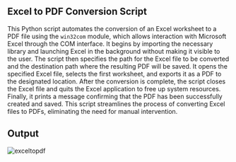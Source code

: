 ## Excel to PDF Conversion Script

This Python script automates the conversion of an Excel worksheet to a PDF file using the `win32com` module, which allows interaction with Microsoft Excel through the COM interface. It begins by importing the necessary library and launching Excel in the background without making it visible to the user. The script then specifies the path for the Excel file to be converted and the destination path where the resulting PDF will be saved. It opens the specified Excel file, selects the first worksheet, and exports it as a PDF to the designated location. After the conversion is complete, the script closes the Excel file and quits the Excel application to free up system resources. Finally, it prints a message confirming that the PDF has been successfully created and saved. This script streamlines the process of converting Excel files to PDFs, eliminating the need for manual intervention.
## Output
![exceltopdf](https://github.com/user-attachments/assets/ed1790c8-2b84-4d96-89a7-8999fc2cd11f)
